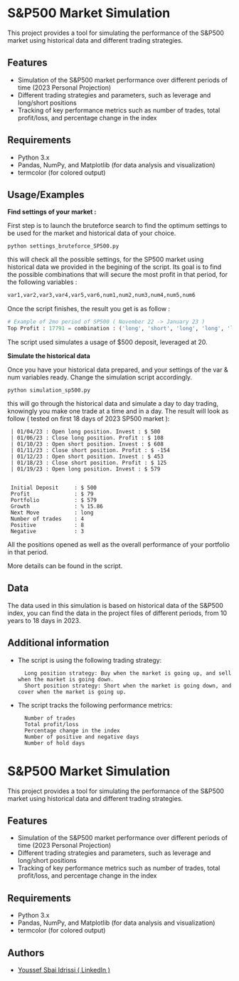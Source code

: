
# S&P500 Market Simulation

This project provides a tool for simulating the performance of the S&P500 market using historical data and different trading strategies.

## Features

* Simulation of the S&P500 market performance over different periods of time (2023 Personal Projection)
* Different trading strategies and parameters, such as leverage and long/short positions
* Tracking of key performance metrics such as number of trades, total profit/loss, and percentage change in the index

## Requirements

* Python 3.x
* Pandas, NumPy, and Matplotlib (for data analysis and visualization)
* termcolor (for colored output)


## Usage/Examples

**Find settings of your market :** 

First step is to launch the bruteforce search to find the optimum settings to be used for the market and historical data of your choice.
```shell
python settings_bruteforce_SP500.py
```

this will check all the possible settings, for the SP500 market using historical data we provided in the begining of the script.
Its goal is to find the possible combinations that will secure the most profit in that period, for the following variables : 

```python
var1,var2,var3,var4,var5,var6,num1,num2,num3,num4,num5,num6
```

Once the script finishes, the result you get is as follow :
```python
# Example of 2mo period of SP500 ( November 22 -> January 23 )
Top Profit : 17791 = combination : ('long', 'short', 'long', 'long', 'long', 'long') (1, 3, 3, 1, 1, 1, 2, 3)
```
The script used simulates a usage of $500 deposit, leveraged at 20.

**Simulate the historical data**

Once you have your historical data prepared, and your settings of the var & num variables ready. Change the simulation script accordingly.

```shell
python simulation_sp500.py
```

this will go through the historical data and simulate a day to day trading, knowingly you make one trade at a time and in a day.
The result will look as follow ( tested on first 18 days of 2023 SP500 market ): 

```shell
 | 01/04/23 : Open long position. Invest : $ 500
 | 01/06/23 : Close long position. Profit : $ 108
 | 01/10/23 : Open short position. Invest : $ 608
 | 01/11/23 : Close short position. Profit : $ -154
 | 01/12/23 : Open short position. Invest : $ 453
 | 01/18/23 : Close short position. Profit : $ 125
 | 01/19/23 : Open long position. Invest : $ 579


 Initial Deposit     : $ 500
 Profit              : $ 79
 Portfolio           : $ 579
 Growth              : % 15.86
 Next Move           : long
 Number of trades    : 4
 Positive            : 8
 Negative            : 3
```

All the positions opened as well as the overall performance of your portfolio in that period.

More details can be found in the script.

## Data

The data used in this simulation is based on historical data of the S&P500 index, you can find the data in the project files of different periods, from 10 years to 18 days in 2023.

## Additional information

* The script is using the following trading strategy:

        Long position strategy: Buy when the market is going up, and sell when the market is going down.
        Short position strategy: Short when the market is going down, and cover when the market is going up.
* The script tracks the following performance metrics:

        Number of trades
        Total profit/loss
        Percentage change in the index
        Number of positive and negative days
        Number of hold days


# S&P500 Market Simulation

This project provides a tool for simulating the performance of the S&P500 market using historical data and different trading strategies.

## Features

* Simulation of the S&P500 market performance over different periods of time (2023 Personal Projection)
* Different trading strategies and parameters, such as leverage and long/short positions
* Tracking of key performance metrics such as number of trades, total profit/loss, and percentage change in the index

## Requirements

* Python 3.x
* Pandas, NumPy, and Matplotlib (for data analysis and visualization)
* termcolor (for colored output)


## Authors

- [Youssef Sbai Idrissi ( LinkedIn )](linkedin.com/sbaiidrissiyoussef?_l=en_US)

